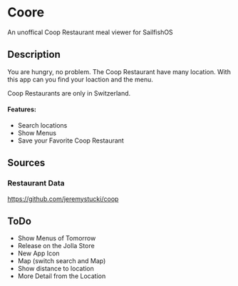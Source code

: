 # Coore

An unoffical Coop Restaurant meal viewer for SailfishOS

## Description
You are hungry, no problem. The Coop Restaurant have many location. With this app can you find your loaction and the menu.

Coop Restaurants are only in Switzerland.

#### Features:
- Search locations
- Show Menus
- Save your Favorite Coop Restaurant

## Sources
### Restaurant Data
https://github.com/jeremystucki/coop

## ToDo
- Show Menus of Tomorrow
- Release on the Jolla Store
- New App Icon
- Map (switch search and Map)
- Show distance to location
- More Detail from the Location
